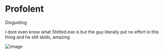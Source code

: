 # Profolent
Disgusting

I dont even know what Shitted.exe is but the guy literally put no effort in this thing and he still skids, amazing 

![image](https://user-images.githubusercontent.com/89196805/130280155-a6774e8b-fd87-4c23-9128-794f0f961475.png)
